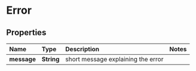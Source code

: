 # Error

## Properties

| Name | Type | Description | Notes |
| :--- | :--- | :--- | :--- |
| **message** | **String** | short message explaining the error |  |

